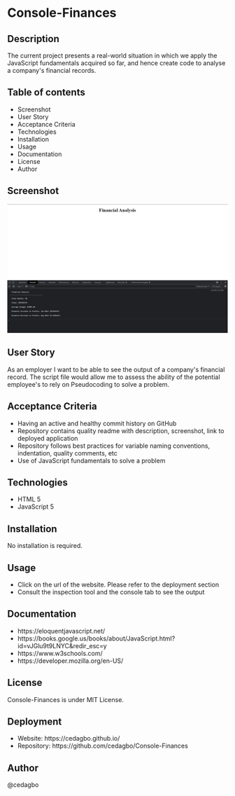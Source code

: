 # Console-Finances

## Description
The current project presents a real-world situation in which we apply the JavaScript fundamentals 
acquired so far, and hence create code to analyse a company's financial records.

## Table of contents
<ul>
    <li>Screenshot</li>
    <li>User Story</li>
    <li>Acceptance Criteria</li>
    <li>Technologies</li>
    <li>Installation</li>
    <li>Usage</li>
    <li>Documentation</li>
    <li>License</li>
    <li>Author</li>
</ul>

## Screenshot

<img src='./Screenshot.jpg'>

## User Story
As an employer I want to be able to see the output of a company's financial record. The script file would allow me to assess the ability of the potential employee's to rely on Pseudocoding to solve a
problem.

## Acceptance Criteria
<ul>
    <li>Having an active and healthy commit history on GitHub</li>
    <li>Repository contains quality readme with description, screenshot, link to deployed application</li>
    <li>Repository follows best practices for variable naming conventions, indentation, quality comments, etc</li>
    <li>Use of JavaScript fundamentals to solve a problem</li>
</ul>

## Technologies
 <ul>
    <li>HTML 5</li>
    <li>JavaScript 5</li>
 </ul>

## Installation
No installation is required. 
## Usage
<ul>
    <li>Click on the url of the website. Please refer to the deployment section</li>
    <li>Consult the inspection tool and the console tab to see the output</li>
</ul>

## Documentation
<ul>
    <li><a>https://eloquentjavascript.net/</a></li>
    <li><a>https://books.google.us/books/about/JavaScript.html?id=vJGlu9t9LNYC&redir_esc=y</a></li>
    <li><a>https://www.w3schools.com/</a></li>
    <li><a>https://developer.mozilla.org/en-US/</a></li>
</ul>

## License
Console-Finances is under MIT License.

## Deployment
 <ul>
    <li>Website: https://cedagbo.github.io/</li>
    <li>Repository: https://github.com/cedagbo/Console-Finances </li>
 </ul>

## Author
@cedagbo

